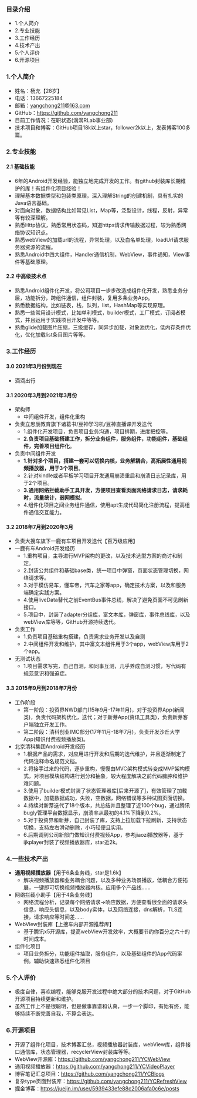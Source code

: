 ### 目录介绍
- 1.个人简介
- 2.专业技能
- 3.工作经历
- 4.技术产出
- 5.个人评价
- 6.开源项目



### 1.个人简介
- 姓名：杨充【28岁】
- 电话：13667225184
- 邮箱：yangchong211@163.com
- GitHub：https://github.com/yangchong211
- 目前工作情况：在职状态(滴滴RLab事业部)
- 技术项目和博客：GitHub项目18k以上star，follower2k以上，发表博客100多篇。




### 2.专业技能
#### 2.1 基础技能
- 6年的Android开发经验，能独立地完成开发的工作。有github封装库长期维护的库！有组件化项目经验！
- 理解基本数据类型和包装类原理，深入理解String的创建机制，具有扎实的Java语言基础。
- 对面向对象，数据结构比如常见List，Map等，泛型设计，线程，反射，异常等有较深理解。
- 熟悉Http协议，熟悉常用状态码，知道https请求传输数据过程，较为熟悉网络协议知识点。
- 熟悉webView的加载url的流程，异常处理，以及白名单处理，loadUrl请求服务器资源的流程。
- 熟悉Android中四大组件，Handler通信机制，WebView，事件通知，View事件等基础原理。



#### 2.2 中高级技术点
- 熟悉Android组件化开发，将公司项目一步步改造成组件化开发，熟悉业务分层，功能拆分，跨组件通信，组件封装，复用多条业务App。
- 熟悉数据结构，比如链表，栈，队列，list，HashMap等实现原理。
- 熟悉一些常用设计模式，比如单利模式，builder模式，工厂模式，订阅者模式，并且运用于实践项目开发中等等。
- 熟悉glide加载图片压缩，三级缓存，同异步加载，对象池优化，低内存条件优化，优化加载list条目图片等等。



### 3.工作经历
#### 3.0 2021年3月份到现在
- 滴滴出行


#### 3.1 2020年3月到2021年3月份
- 架构师
    - 中间组件开发，组件化重构
- 负责立思辰教育旗下诸葛书/豆神学习机/豆神直播课开发迭代
    - 1.组件化开发项目，负责项目业务沟通，项目排期，进度把控等。
    - **2.负责项目基础搭建工作，拆分业务组件，服务组件，功能组件，基础组件，完善项目组件化**。
- 负责中间组件开发
    - **1.针对多个项目，搭建一套可以切换内核，业务解耦合，高拓展性通用视频播放器，用于3个项目**。
    - 2.针对kindle或者平板学习项目开发通用崩溃重启和崩溃日志记录库，用于2个项目。
    - **3.通用网络拦截助手工具开发，方便项目查看页面网络请求日志，请求耗时，流量统计，弱网模拟**。
    - 4.组件化项目之间业务组件通信，使用apt生成代码简化注册流程，提高组件通信交互能力。


#### 3.2 2018年7月到2020年3月
- 负责大搜车旗下一鹿有车项目开发迭代【百万级应用】
- 一鹿有车Android开发经历
    - 1.重构项目，主导进行MVP架构的更改，以及技术选型方案的商讨和制定。
    - 2.封装公共组件和基础base类，统一项目中弹窗，页面状态管理切换，网络请求等。
    - 3.对于模仿易车，懂车帝，汽车之家等app，确定技术方案，以及和服务端确定实践方案。
    - 4.使用liveData替代之前EventBus事件总线，解决了避免页面不可见刷新接口。
    - 5.项目中，封装了adapter分组库，富文本库，弹窗库，事件总线库，以及webView库等等，GitHub开源持续迭代。
- 负责工作
    - 1.负责项目基础重构搭建，负责需求业务开发以及自测
    - 2.中间组件开发和维护，其中富文本组件用于3个app，webView库用于2个app。
- 无测试状态
    - 1.项目需求写完，自己自测，和同事互测，几乎养成自测习惯，写代码有规范意识和强迫症。



#### 3.3 2015年9月到2018年7月份
- 工作阶段
    - 第一阶段：投资界NWD部门(15年9月-17年11月)，对于投资界App(新闻类)，负责代码架构优化，迭代；对于新芽App(资讯工具类)，负责新芽客户端独立开发工作。
    - 第二阶段：清科创业IMC部分(17年11月-18年7月)，负责开发沙丘大学App(知识付费视频播放类)。
- 北京清科集团Android开发经历
    - 1.根据产品的需求，对应用进行开发和后期的迭代维护，并且逐渐制定了代码注释命名规范文档。
    - 2.将接手过来的代码，逐步重构，慢慢由MVC架构模式转变成MVP架构模式，对项目模块结构进行划分和抽象，较大程度解决之前代码臃肿和维护难问题。
    - 3.使用了builder模式封装了状态管理器库[后来开源了]，有效管理了加载数据中，加载数据成功，失败，空数据，网络错误等多种试图页面切换。
    - 4.持续对新芽迭代了18个版本，共总结并且整理了近100个bug，通过腾讯bugly管理平台数据显示，崩溃率从最初的4.1%下降到0.2%。
    - 5.对于投资界和新芽，自己封装了库，支持上拉加载下拉刷新，支持状态切换，支持左右滑动删除，小巧轻便且实用。
    - 6.后期调到公司新部门做知识付费视频App，参考jiaozi播放器等，基于ijkplayer封装了视频播放器库，star近2k。



### 4.一些技术产出
- **通用视频播放器**【用于6条业务线，star是1.6k】
    - 解决视频播放器和业务耦合问题，以及多种业务场景播放，低耦合方便拓展，一键即可切换视频播放器内核。应用多个产品线……
- 网络拦截小助手【用于4条业务线】
    - 网络流程分析，记录每个网络请求->响应数据，方便查看很全面的请求头信息，响应头信息，以及body实体，以及网络连接，dns解析，TLS连接，请求响应等时间差……
- WebView封装库【上搜车内部开源推荐库】
    - 基于腾讯x5开源库，提高webView开发效率，大概要节约你百分之六十的时间成本。
- 组件化项目
    - 项目业务拆分，功能组件抽取，服务组件，以及基础组件的App代码案例。辅助快速熟悉组件化项目




### 5.个人评价
- 极度自律，喜欢编程，能够克服开发过程中绝大部分的技术问题，对于GitHub开源项目持续更新和维护。
- 虽然工作上不是很聪明，但是做事靠谱和认真，一步一个脚印，有始有终，能够持续不断完善自我，不算会表达。



### 6.开源项目
- 开源了组件化项目，技术博客汇总，视频播放器封装库，webView库，组件接口通信库，状态管理器，recyclerView封装库等等。
- WebView开源库：https://github.com/yangchong211/YCWebView
- 通用视频播放器：https://github.com/yangchong211/YCVideoPlayer
- 博客笔记汇总项目：https://github.com/yangchong211/YCBlogs
- 复杂type页面封装库：https://github.com/yangchong211/YCRefreshView
- 掘金博客：https://juejin.im/user/5939433efe88c2006afa0c6e/posts



